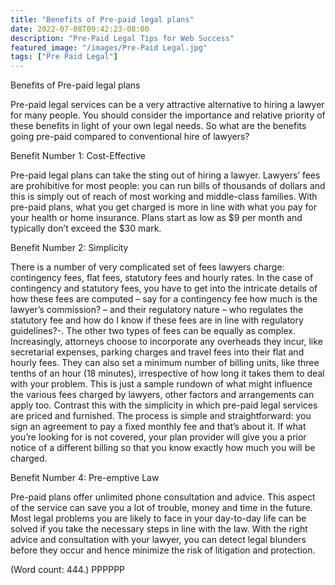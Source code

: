 ```yaml
---
title: "Benefits of Pre-paid legal plans"
date: 2022-07-08T09:42:23-08:00
description: "Pre-Paid Legal Tips for Web Success"
featured_image: "/images/Pre-Paid Legal.jpg"
tags: ["Pre Paid Legal"]
---
```


Benefits of Pre-paid legal plans

Pre-paid legal services can be a very attractive alternative to hiring a 
lawyer for many people. You should consider the importance and relative 
priority of these benefits in light of your own legal needs. 
So what are the benefits going pre-paid compared to conventional hire of 
lawyers?

Benefit Number 1: Cost-Effective

Pre-paid legal plans can take the sting out of hiring a lawyer. Lawyers’ 
fees are prohibitive for most people: you can run bills of thousands of 
dollars and this is simply out of reach of most working and middle-class 
families.
With pre-paid plans, what you get charged is more in line with what you 
pay for your health or home insurance. Plans start as low as $9 per month 
and typically don’t exceed the $30 mark.

Benefit Number 2: Simplicity 

There is a number of very complicated set of fees lawyers charge: 
contingency fees, flat fees, statutory fees and hourly rates. In the case 
of contingency and statutory fees, you have to get into the intricate 
details of how these fees are computed – say for a contingency fee how 
much is the lawyer’s commission? – and their regulatory nature  – who 
regulates the statutory fee and how do I know if these fees are in line 
with regulatory guidelines?-. 
The other two types of fees can be equally as complex. Increasingly, 
attorneys choose to incorporate any overheads they incur, like secretarial 
expenses, parking charges and travel fees into their flat and hourly fees. 
They can also set a minimum number of billing units, like three tenths of 
an hour (18 minutes), irrespective of how long it takes them to deal with 
your problem. 
This is just a sample rundown of what might influence the various fees 
charged by lawyers, other factors and arrangements can apply too. Contrast 
this with the simplicity in which pre-paid legal services are priced and 
furnished. The process is simple and straightforward: you sign an agreement 
to pay a fixed monthly fee and that’s about it. If what you’re looking for 
is not covered, your plan provider will give you a prior notice of a 
different billing so that you know exactly how much you will be charged. 

Benefit Number 4: Pre-emptive Law

Pre-paid plans offer unlimited phone consultation and advice. This aspect 
of the service can save you a lot of trouble, money and time in the 
future. Most legal problems you are likely to face in your day-to-day life 
can be solved if you take the necessary steps in line with the law. With 
the right advice and consultation with your lawyer, you can detect legal 
blunders before they occur and hence minimize the risk of litigation and 
protection.
 
(Word count: 444.)
PPPPPP
 

